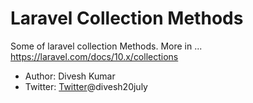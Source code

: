 # Laravel Collection Methods

Some of laravel collection Methods. More in ...
https://laravel.com/docs/10.x/collections


* Author: Divesh Kumar
* Twitter: [Twitter](https://twitter.com/divesh20july)@divesh20july